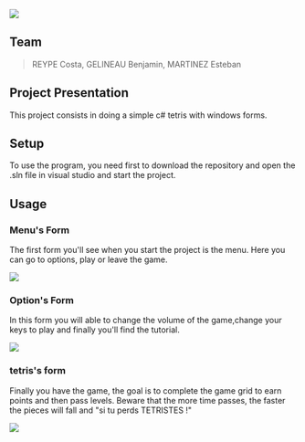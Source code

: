 ![](https://i.imgur.com/eROqz1H.png)


## Team

> REYPE Costa,
> GELINEAU Benjamin, 
> MARTINEZ Esteban


## Project Presentation
This project consists in doing a simple c# tetris with windows forms.

## Setup
To use the program, you need first to download the repository and open the .sln file in visual studio and start the project.

## Usage

### Menu's Form

The first form you'll see when you start the project is the menu. Here you can go to options, play or leave the game.

![](https://i.imgur.com/JUdBg89.png)

### Option's Form

In this form you will able to change the volume of the game,change your keys to play and finally you'll find the tutorial.

![](https://i.imgur.com/pyPydM6.png)

### tetris's form

Finally you have the game, the goal is to complete the game grid to earn points and then pass levels. Beware that the more time passes, the faster the pieces will fall and "si tu perds TETRISTES !"

![](https://i.imgur.com/cME8v7B.png)









